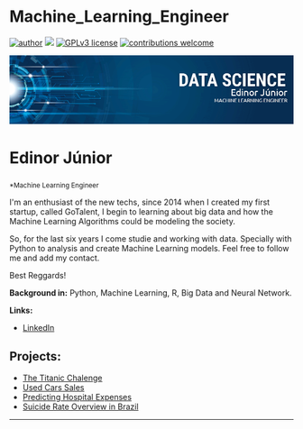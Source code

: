 # Machine_Learning_Engineer
[![author](https://img.shields.io/badge/author-edinojr-red.svg)](https://www.linkedin.com/in/edinorjr) [![](https://img.shields.io/badge/python-3.7+-blue.svg)](https://www.python.org/downloads/release/python-365/) [![GPLv3 license](https://img.shields.io/badge/License-GPLv3-blue.svg)](http://perso.crans.org/besson/LICENSE.html) [![contributions welcome](https://img.shields.io/badge/contributions-welcome-brightgreen.svg?style=flat)](https://github.com/zorrex82/Machine_Learning_Engineer)

<p align="center">
  <img src="banner_ds.png" >
</p>

# Edinor Júnior
<sub>*Machine Learning Engineer</sub>

I'm an enthusiast of the new techs, since 2014 when I created my first startup, called GoTalent, I begin to learning about big data and how the Machine Learning Algorithms could be modeling the society. 

So, for the last six years I come studie and working with data. Specially with Python to analysis and create Machine Learning models. Feel free to follow me and add my contact.

Best Reggards! 

**Background in:** Python, Machine Learning, R, Big Data and Neural Network.

**Links:**
* [LinkedIn](https://www.linkedin.com/in/edinorjr)


## Projects:
* [The Titanic Chalenge](https://bit.ly/3lDd1yl)
* [Used Cars Sales](https://bit.ly/35o8KZz)
* [Predicting Hospital Expenses](https://bit.ly/330QNPl)
* [Suicide Rate Overview in Brazil](https://bit.ly/2VEg51F)
---




